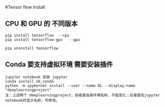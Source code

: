 #Tensor flow Install
 ## CPU 和 GPU 的 不同版本 
    
    pip install tensorflow  --cpu
    pip install tensorflow-gpu   --gpu 
    
    pip uninstall tensorflow 
  
  ## Conda 要支持虚拟环境 需要安装插件
    jupyter notebook 安装 jupyter
    conda install nb_conda
    python -m ipykernel install --user --name DL --display-name "deeplearningproject"
    注：上述两个 deeplearningproject，前者是自身环境名称，不能变化；后者是在jupyter notebook的显示名称，可修改。